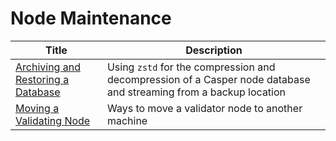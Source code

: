 # Node Maintenance

| Title                                                                           | Description                 |
| ----------------------------------------------------------- | ----------------------------------------------- |
|[Archiving and Restoring a Database](./archiving-and-restoring.md) | Using `zstd` for the compression and decompression of a Casper node database and streaming from a backup location |
|[Moving a Validating Node](./moving-node.md) | Ways to move a validator node to another machine   |
